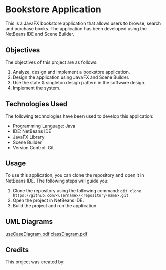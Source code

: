 # Bookstore Application

This is a JavaFX bookstore application that allows users to browse, search and purchase books. 
The application has been developed using the NetBeans IDE and Scene Builder.

## Objectives

The objectives of this project are as follows:

1. Analyze, design and implement a bookstore application.
2. Design the application using JavaFX and Scene Builder.
3. Use the state & singleton design pattern in the software design.
4. Implement the system.

## Technologies Used

The following technologies have been used to develop this application:

- Programming Language: Java
- IDE: NetBeans IDE
- JavaFX Library
- Scene Builder
- Version Control: Git

## Usage

To use this application, you can clone the repository and open it in NetBeans IDE. The following steps will guide you:

1. Clone the repository using the following command: `git clone https://github.com/<username>/<repository-name>.git`
2. Open the project in NetBeans IDE.
3. Build the project and run the application.

## UML Diagrams
[useCaseDiagram.pdf](https://github.com/JackieLi565/COE528_Group_Project/files/11057571/useCaseDiagram.pdf)
[classDiagram.pdf](https://github.com/JackieLi565/COE528_Group_Project/files/11057574/classDiagram.pdf)


## Credits

This project was created by:

